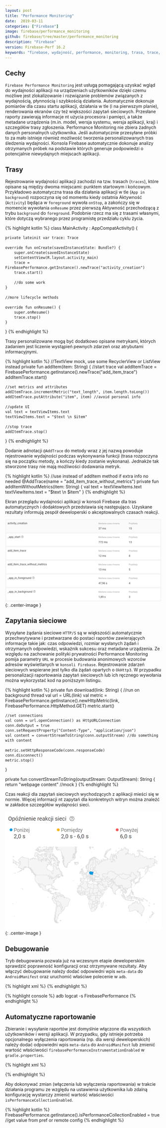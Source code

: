 ```yaml
---
layout: post
title: "Performance Monitoring"
date:  2019-03-11
categories: ["Firebase"]
image: firebase/performance_monitoring
github: firebase/tree/master/performance_monitoring
description: "Firebase"
version: Firebase-Perf 16.2
keywords: "firebase, wydajność, performance, monitoring, trasa, trace, metryka, metric, atrybut, attribute, network, android, programowanie, programming"
---
```


## Cechy
`Firebase Performance Monitoring` jest usługą pomagającą uzyskać wgląd do wydajności aplikacji na urządzeniach użytkowników dzięki czemu możliwe jest zlokalizowanie i rozwiązanie problemów związanych z wydajnością, płynnością i szybkością działania. Automatycznie dokonuje pomiarów dla czasu startu aplikacji, działania w tle (i na pierwszym planie), renderowania ekranów czy też większości zapytań sieciowych. Przesłane raporty zawierają informacje nt użycia procesora i pamięci, a także metadane urządzenia (m.in. model, wersja systemu, wersja aplikacji, kraj) i szczegółów trasy zgłoszenia. Performance Monitoring nie zbiera żadnych danych personalnych użytkownika. Jeśli automatycznie przesyłane próbki to za mało istnieje również możliwość tworzenia personalizowanych tras śledzenia wydajności. Konsola Firebase automatycznie dokonuje analizy otrzymanych próbek na podstawie których generuje podpowiedzi o potencjalnie niewydajnych miejscach aplikacji.

## Trasy
Rejestrowanie wydajności aplikacji zachodzi na tzw. trasach (`traces`), które opisane są między dwoma miejscami: punktem startowym i końcowym. Przykładowo automatyczna trasa dla działania aplikacji w tle (`App in background`) rozpoczyna się od momentu kiedy ostatnia Aktywność (`Activity`) będąca w `foreground` wywoła `onStop`, a zakończy się w momencie wywołania `onResume` przez pierwszą Aktywność przechodzącą z trybu `background` do `foreground`. Podobnie rzecz ma się z trasami własnymi, które dotyczą wybranego przez programistę przedziału cyklu życia.

{% highlight kotlin %}
class MainActivity : AppCompatActivity() {

    private lateinit var trace: Trace

    override fun onCreate(savedInstanceState: Bundle?) {
        super.onCreate(savedInstanceState)
        setContentView(R.layout.activity_main)
        trace = FirebasePerformance.getInstance().newTrace("activity_creation")
        trace.start()

        //do some work
    }

    //more lifecycle methods

    override fun onResume() {
        super.onResume()
        trace.stop()
    }
}
{% endhighlight %}

Trasy personalizowane mogą być dodatkowo opisane metrykami, których zadaniem jest liczenie wystąpień pewnych zdarzeń oraz atrybutami informacyjnymi.

{% highlight kotlin %}
//TextView mock, use some RecyclerView or ListView instead
private fun addItem(item: String) {
    //start trace
    val addItemTrace = FirebasePerformance.getInstance().newTrace("add_item_trace")
    addItemTrace.start()

    //set metrics and attributes
    addItemTrace.incrementMetric("text_length", item.length.toLong())
    addItemTrace.putAttribute("item", item) //avoid personal info

    //update UI
    val text = textViewItems.text
    textViewItems.text = "$text \n $item"

    //stop trace
    addItemTrace.stop()
}
{% endhighlight %}

Dodanie adnotacji `@AddTrace` do metody wraz z jej nazwą powoduje rejestrowanie wydajności podczas wykonywania funkcji (trasa rozpoczyna się na początku metody, a kończy kiedy zostanie wykonana). Jednakże tak stworzone trasy nie mają możliwości dodawania metryk.

{% highlight kotlin %}
//use instead of addItem method if extra info no needed
@AddTrace(name = "add_item_trace_without_metrics")
private fun addItemWithoutMetrics(item: String) {
    val text = textViewItems.text
    textViewItems.text = "$text \n $item"
}
{% endhighlight %}

Ekran przeglądu wydajności aplikacji w konsoli Firebase dla tras automatycznych i dodaktowych przedstawia się następująco. Uzyskane rezultaty informują zespół deweloperski o akceptowalnych czasach reakcji.

![Wydajność aplikacji](/assets/img/diagrams/firebase/performance_app.png){: .center-image }

## Zapytania sieciowe
Wysyłane żądania sieciowe `HTTP/S` są w większośći automatycznie przechwytywane i przetwarzane do postaci raportów zawierających informacje takie jak: czas odpowiedzi, rozmiar wysłanych żądań i otrzymanych odpowiedzi, wskaźnik sukcesu oraz metadane urządzenia. Ze względu na zachowanie polityki prywatności Performance Monitoring pomija parametry `URL` w procesie budowania anonimowych wzorców adresów wyświetlanych w `konsoli Firebase`. Rejestrowanie zdarzeń sieciowych wspierane jest tylko dla żądań opartych o `OkHttp3`. W przypadku personalizacji raportowania zapytań sieciowych lub ich ręcznego wywołania można wykorzystać kod na poniższym listingu.

{% highlight kotlin %}
private fun download(link: String) {
    //run on background thread
    val url = URL(link)
    val metric = FirebasePerformance.getInstance().newHttpMetric(link, FirebasePerformance.HttpMethod.GET)
    metric.start()

    //set connections
    val conn = url.openConnection() as HttpURLConnection
    conn.doOutput = true
    conn.setRequestProperty("Content-Type", "application/json")
    val content = convertStreamToString(conn.outputStream) //do something with content
    
    metric.setHttpResponseCode(conn.responseCode)
    conn.disconnect()
    metric.stop()
}

private fun convertStreamToString(outputStream: OutputStream): String {
    return "webpage content" //mock
}
{% endhighlight %}

Czas reakcji dla zapytań sieciowych wychodzących z aplikacji mieści się w normie. Więcej informacji nt zapytań dla konkretnych witryn można znaleźć w zakładce szczegółów wydajności sieci.

![Wydajność sieci](/assets/img/diagrams/firebase/performance_network.png){: .center-image }

## Debugowanie
Tryb debugowania pozwala już na wczesnym etapie deweloperskim sprawdzić poprawność konfiguracji oraz otrzymywane rezultaty. Aby włączyć debugowanie należy dodać odpowiedni wpis `meta-data` do `AndroidManifest` oraz uruchomić właściwe polecenie w `adb`.

{% highlight xml %}
<meta-data
  android:name="firebase_performance_logcat_enabled"
  android:value="true" />
{% endhighlight %}

{% highlight console %}
adb logcat -s FirebasePerformance
{% endhighlight %}

## Automatyczne raportowanie
Zbieranie i wysyłanie raportów jest domyślnie włączone dla wszystkich użytkowników i wersji aplikacji. W przypadku, gdy istnieje potrzeba opcjonalnego wyłączenia raportowania (np. dla wersji deweloperskich) należy dodać odpowiedni wpis `meta-data` do `AndroidManifest` lub zmienić wartość właściwości `firebasePerformanceInstrumentationEnabled` w `gradle.properties`.

{% highlight xml %}
<!-- disable at build time but allow to enable at runtime -->
<meta-data
  android:name="firebase_performance_collection_enabled"
  android:value="true" />

<!-- disable at build time and don't allow to enable at runtime -->
<meta-data
  android:name="firebase_performance_collection_deactivated"
  android:value="true" />
{% endhighlight %}

Aby dokonywać zmian (włączenia lub wyłączenia raportowania) w trakcie działania programu ze względu na ustawienia użytkownika lub zdalną konfigurację wystarczy zmienić wartość właściwości `isPerformanceCollectionEnabled`.

{% highlight kotlin %}
FirebasePerformance.getInstance().isPerformanceCollectionEnabled = true //get value from pref or remote config
{% endhighlight %}
